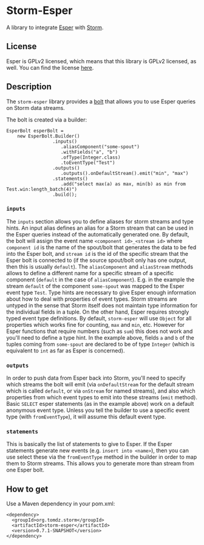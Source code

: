 # Storm-Esper

A library to integrate [Esper](http://esper.codehaus.org) with [Storm](https://github.com/nathanmarz/storm).

## License

Esper is GPLv2 licensed, which means that this library is GPLv2 licensed, as well. You can find the license
[here](http://www.opensource.org/licenses/gpl-2.0.php).

## Description

The `storm-esper` library provides a [bolt](https://github.com/nathanmarz/storm/wiki/Concepts) that allows
you to use Esper queries on Storm data streams.

The bolt is created via a builder:

    EsperBolt esperBolt =
        new EsperBolt.Builder()
                     .inputs()
                        .aliasComponent("some-spout")
                        .withFields("a", "b")
                        .ofType(Integer.class)
                        .toEventType("Test")
                     .outputs()
                        .outputs().onDefaultStream().emit("min", "max")
                     .statements()
                        .add("select max(a) as max, min(b) as min from Test.win:length_batch(4)")
                     .build();

### `inputs`

The `inputs` section allows you to define aliases for storm streams and type hints. An input alias defines an
alias for a Storm stream that can be used in the Esper queries instead of the automatically generated one.
By default, the bolt will assign the event name `<component id>_<stream id>` where `component id` is the name
of the spout/bolt that generates the data to be fed into the Esper bolt, and `stream id` is the id of the
specific stream that the Esper bolt is connected to (if the source spout/bolt only has one output, then this
is usually `default`). The `aliasComponent` and `aliasStream` methods allows to define a different name for a
specific stream of a specific component (`default` in the case of `aliasComponent`). E.g. in the example
the stream `default` of the component `some-spout` was mapped to the Esper event type `Test`.
Type hints are necessary to give Esper enough information about how to deal with properties of event types.
Storm streams are untyped in the sense that Storm itself does not maintain type information for the individual
fields in a tuple. On the other hand, Esper requires strongly typed event type definitions. By default,
`storm-esper` will use `Object` for all properties which works fine for counting, `max` and `min`, etc. However
for Esper functions that require numbers (such as `sum`) this does not work and you'll need to define a type
hint. In the example above, fields `a` and `b` of the tuples coming from `some-spout` are declared to be of
type `Integer` (which is equivalent to `int` as far as Esper is concerned).

### `outputs`

In order to push data from Esper back into Storm, you'll need to specify which streams the bolt will emit
(via `onDefaultStream` for the default stream which is called `default`, or via `onStream` for named streams),
and also which properties from which event types to emit into these streams (`emit` method).
Basic `SELECT` esper statements (as in the example above) work on a default anonymous event type. Unless you
tell the builder to use a specific event type (with `fromEventType`), it will assume this default event type.

### `statements`

This is basically the list of statements to give to Esper. If the Esper statements generate new events
 (e.g. `insert into <name>`), then you can use select these via the `fromEventType` method in the builder
in order to map them to Storm streams. This allows you to generate more than stream from one Esper bolt.

## How to get

Use a Maven dependency in your pom.xml:

    <dependency>
      <groupId>org.tomdz.storm</groupId>
      <artifactId>storm-esper</artifactId>
      <version>0.7.1-SNAPSHOT</version>
    </dependency>

